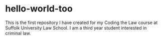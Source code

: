 # hello-world-too
This is the first repository I have created for my Coding the Law course at Suffolk University Law School. 
I am a third year student interested in criminal law. 

